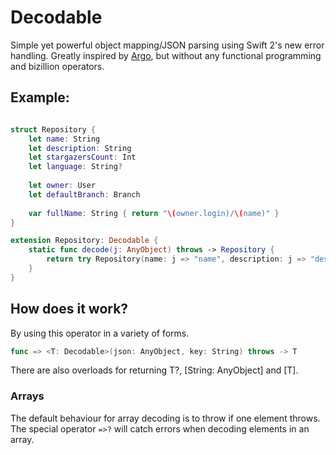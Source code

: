 # Decodable
Simple yet powerful object mapping/JSON parsing using Swift 2's new error handling. Greatly inspired by [Argo](http://github.com/thoughtbot/Argo), but without any functional programming and bizillion operators.

## Example:

```swift

struct Repository {
    let name: String
    let description: String
    let stargazersCount: Int
    let language: String?
    
    let owner: User
    let defaultBranch: Branch
    
    var fullName: String { return "\(owner.login)/\(name)" }
}

extension Repository: Decodable {
    static func decode(j: AnyObject) throws -> Repository {
        return try Repository(name: j => "name", description: j => "description", stargazersCount: j => "stargazers_count", language: j => "language", owner: j => "owner", defaultBranch: j => "default_branch")
    }
}

```

## How does it work?
By using this operator in a variety of forms.
```swift
func => <T: Decodable>(json: AnyObject, key: String) throws -> T
```

There are also overloads for returning T?, [String: AnyObject] and [T].

### Arrays
The default behaviour for array decoding is to throw if one element throws. The special operator `=>?` will catch errors when decoding elements in an array.

